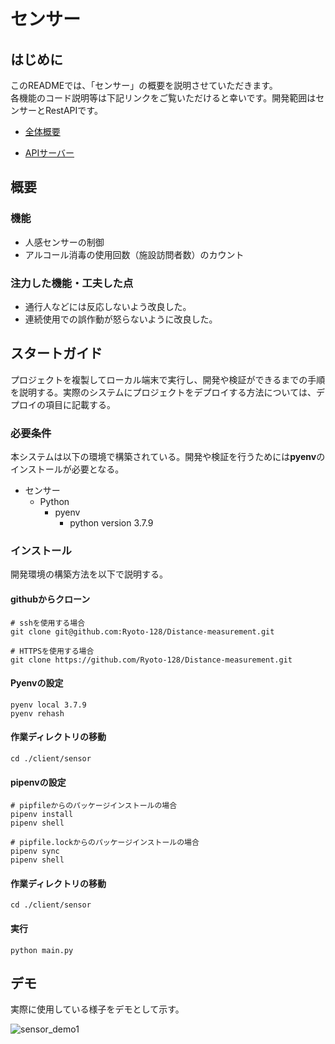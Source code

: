 # センサー

## はじめに

このREADMEでは、「センサー」の概要を説明させていただきます。</br>各機能のコード説明等は下記リンクをご覧いただけると幸いです。開発範囲はセンサーとRestAPIです。

- [全体概要](./../README.md)

- [APIサーバー](./APIServer.md)

## 概要

### 機能

- 人感センサーの制御
- アルコール消毒の使用回数（施設訪問者数）のカウント

### 注力した機能・工夫した点

- 通行人などには反応しないよう改良した。
- 連続使用での誤作動が怒らないように改良した。

## スタートガイド

プロジェクトを複製してローカル端末で実行し、開発や検証ができるまでの手順を説明する。実際のシステムにプロジェクトをデプロイする方法については、デプロイの項目に記載する。

### 必要条件

本システムは以下の環境で構築されている。開発や検証を行うためには**pyenv**のインストールが必要となる。

- センサー
  - Python
    - pyenv 
      - python version 3.7.9

### インストール

開発環境の構築方法を以下で説明する。

#### githubからクローン

```
# sshを使用する場合
git clone git@github.com:Ryoto-128/Distance-measurement.git

# HTTPSを使用する場合
git clone https://github.com/Ryoto-128/Distance-measurement.git
```

#### Pyenvの設定

```
pyenv local 3.7.9
pyenv rehash
```

#### 作業ディレクトリの移動

```
cd ./client/sensor
```

 #### pipenvの設定

```
# pipfileからのパッケージインストールの場合
pipenv install
pipenv shell

# pipfile.lockからのパッケージインストールの場合
pipenv sync
pipenv shell
```

#### 作業ディレクトリの移動

```
cd ./client/sensor
```

#### 実行

```
python main.py
```

## デモ

実際に使用している様子をデモとして示す。

![sensor_demo1](./img/sensor_demo1.gif)

